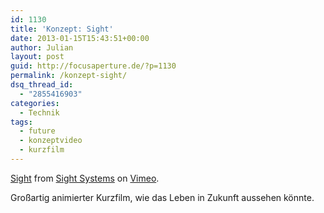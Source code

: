 ```yaml
---
id: 1130
title: 'Konzept: Sight'
date: 2013-01-15T15:43:51+00:00
author: Julian
layout: post
guid: http://focusaperture.de/?p=1130
permalink: /konzept-sight/
dsq_thread_id:
  - "2855416903"
categories:
  - Technik
tags:
  - future
  - konzeptvideo
  - kurzfilm
---
```

[Sight](http://vimeo.com/46304267) from [Sight Systems](http://vimeo.com/user12664635) on [Vimeo](http://vimeo.com).

Großartig animierter Kurzfilm, wie das Leben in Zukunft aussehen könnte.